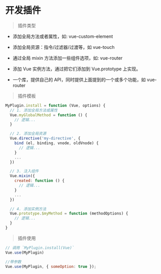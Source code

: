 # 开发插件

> 插件类型

* 添加全局方法或者属性，如: vue-custom-element

* 添加全局资源：指令/过滤器/过渡等，如 vue-touch

* 通过全局 mixin 方法添加一些组件选项，如: vue-router

* 添加 Vue 实例方法，通过把它们添加到 Vue.prototype 上实现。

* 一个库，提供自己的 API，同时提供上面提到的一个或多个功能，如 vue-router

> 插件模板

```js
MyPlugin.install = function (Vue, options) {
  // 1. 添加全局方法或属性
  Vue.myGlobalMethod = function () {
    // 逻辑...
  }

  // 2. 添加全局资源
  Vue.directive('my-directive', {
    bind (el, binding, vnode, oldVnode) {
      // 逻辑...
    }
    ...
  })

  // 3. 注入组件
  Vue.mixin({
    created: function () {
      // 逻辑...
    }
    ...
  })

  // 4. 添加实例方法
  Vue.prototype.$myMethod = function (methodOptions) {
    // 逻辑...
  }
}
```

> 插件使用

```js
// 调用 `MyPlugin.install(Vue)`
Vue.use(MyPlugin)

//带参数
Vue.use(MyPlugin, { someOption: true });
```